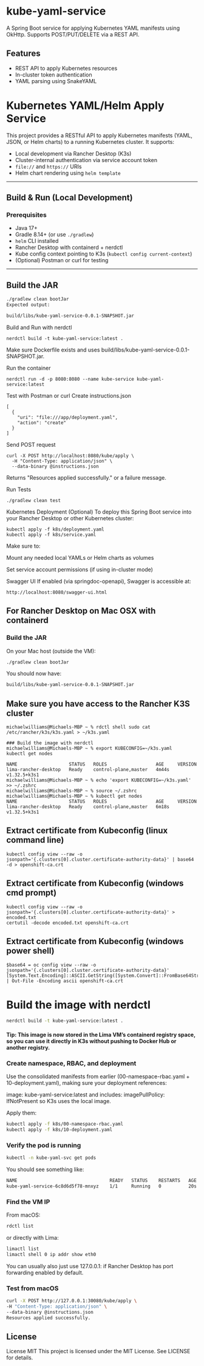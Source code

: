 # kube-yaml-service

A Spring Boot service for applying Kubernetes YAML manifests using OkHttp. Supports POST/PUT/DELETE via a REST API.

## Features

- REST API to apply Kubernetes resources
- In-cluster token authentication
- YAML parsing using SnakeYAML

# Kubernetes YAML/Helm Apply Service

This project provides a RESTful API to apply Kubernetes manifests (YAML, JSON, or Helm charts) to a running Kubernetes cluster. It supports:
- Local development via Rancher Desktop (K3s)
- Cluster-internal authentication via service account token
- `file://` and `https://` URIs
- Helm chart rendering using `helm template`

---

## Build & Run (Local Development)

### Prerequisites

- Java 17+
- Gradle 8.14+ (or use `./gradlew`)
- `helm` CLI installed
- Rancher Desktop with containerd + nerdctl
- Kube config context pointing to K3s (`kubectl config current-context`)
- (Optional) Postman or curl for testing

---

## Build the JAR

```bash
./gradlew clean bootJar
Expected output:

build/libs/kube-yaml-service-0.0.1-SNAPSHOT.jar
```
Build and Run with nerdctl
```
nerdctl build -t kube-yaml-service:latest .
```
Make sure Dockerfile exists and uses build/libs/kube-yaml-service-0.0.1-SNAPSHOT.jar.

Run the container
```
nerdctl run -d -p 8080:8080 --name kube-service kube-yaml-service:latest
```
Test with Postman or curl
Create instructions.json
```
[
  {
    "uri": "file:///app/deployment.yaml",
    "action": "create"
  }
]
```
Send POST request
```
curl -X POST http://localhost:8080/kube/apply \
  -H "Content-Type: application/json" \
  --data-binary @instructions.json
  ```
Returns "Resources applied successfully." or a failure message.

Run Tests
```
./gradlew clean test
```
Kubernetes Deployment (Optional)
To deploy this Spring Boot service into your Rancher Desktop or other Kubernetes cluster:

```
kubectl apply -f k8s/deployment.yaml
kubectl apply -f k8s/service.yaml
```
Make sure to:

Mount any needed local YAMLs or Helm charts as volumes

Set service account permissions (if using in-cluster mode)

Swagger UI
If enabled (via springdoc-openapi), Swagger is accessible at:

```
http://localhost:8080/swagger-ui.html
```

## For Rancher Desktop on Mac OSX with containerd

### Build the JAR
On your Mac host (outside the VM):

```bash
./gradlew clean bootJar
```
You should now have:
```bash
build/libs/kube-yaml-service-0.0.1-SNAPSHOT.jar
```
## Make sure you have access to the Rancher K3S cluster
```
michaelwilliams@Michaels-MBP ~ % rdctl shell sudo cat /etc/rancher/k3s/k3s.yaml > ~/k3s.yaml

### Build the image with nerdctl
michaelwilliams@Michaels-MBP ~ % export KUBECONFIG=~/k3s.yaml                               
kubectl get nodes

NAME                   STATUS   ROLES                  AGE     VERSION
lima-rancher-desktop   Ready    control-plane,master   4m44s   v1.32.5+k3s1
michaelwilliams@Michaels-MBP ~ % echo 'export KUBECONFIG=~/k3s.yaml' >> ~/.zshrc
michaelwilliams@Michaels-MBP ~ % source ~/.zshrc
michaelwilliams@Michaels-MBP ~ % kubectl get nodes
NAME                   STATUS   ROLES                  AGE     VERSION
lima-rancher-desktop   Ready    control-plane,master   6m18s   v1.32.5+k3s1
```
## Extract certificate from Kubeconfig (linux command line)
```
kubectl config view --raw -o jsonpath='{.clusters[0].cluster.certificate-authority-data}' | base64 -d > openshift-ca.crt
```
## Extract certificate from Kubeconfig (windows cmd prompt)
```
kubectl config view --raw -o jsonpath='{.clusters[0].cluster.certificate-authority-data}' > encoded.txt
certutil -decode encoded.txt openshift-ca.crt 
```
## Extract certificate from Kubeconfig (windows power shell)
```
$base64 = oc config view --raw -o jsonpath='{.clusters[0].cluster.certificate-authority-data}'
[System.Text.Encoding]::ASCII.GetString([System.Convert]::FromBase64String($base64)) | Out-File -Encoding ascii openshift-ca.crt
```
# Build the image with nerdctl

```bash
nerdctl build -t kube-yaml-service:latest .
```
#### Tip: This image is now stored in the Lima VM’s containerd registry space, so you can use it directly in K3s without pushing to Docker Hub or another registry.

### Create namespace, RBAC, and deployment
Use the consolidated manifests from earlier (00-namespace-rbac.yaml + 10-deployment.yaml), making sure your deployment references:

image: kube-yaml-service:latest
and includes:
imagePullPolicy: IfNotPresent
so K3s uses the local image.

Apply them:

```bash
kubectl apply -f k8s/00-namespace-rbac.yaml
kubectl apply -f k8s/10-deployment.yaml
```

### Verify the pod is running
```bash
kubectl -n kube-yaml-svc get pods
```

You should see something like:
```bash
NAME                                  READY   STATUS    RESTARTS   AGE
kube-yaml-service-6c8d6d5f78-mnxyz    1/1     Running   0          20s
```
### Find the VM IP
From macOS:

```bash
rdctl list
```

or directly with Lima:

```bash
limactl list
limactl shell 0 ip addr show eth0
```
You can usually also just use 127.0.0.1:<nodePort> if Rancher Desktop has port forwarding enabled by default.

### Test from macOS
```bash
curl -X POST http://127.0.0.1:30080/kube/apply \
-H "Content-Type: application/json" \
--data-binary @instructions.json
Resources applied successfully.
```
## License
License
MIT
This project is licensed under the MIT License. See LICENSE for details.

